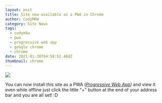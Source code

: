 ```yaml
---
layout: post
title: Site now available as a PWA in Chrome
author: CodyMKW
category: Site News
tags:
  - codymkw
  - pwa
  - progressive web app
  - google chrome
  - chrome
date: 2021-01-30T04:58:52.468Z
thumbnail: chrome
---
```

![](https://i.imgur.com/e2b68Hf.gif)

You can now install this site as a PWA (*[Progressive Web App](https://en.wikipedia.org/wiki/Progressive_web_application))* and view it even while offline just click the little "+" button at the end of your address bar and you are all set! :D